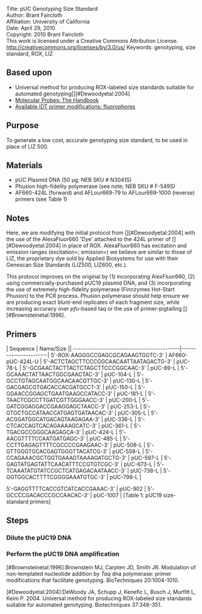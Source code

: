 Title:			pUC Genotyping Size Standard  
Author:		    Brant Faircloth  
Affiliation:	University of California  
Date:			April 29, 2010  
Copyright:		2010 Brant Faircloth  
				This work is licensed under a Creative Commons Attribution License.  
				http://creativecommons.org/licenses/by/3.0/us/
Keywords:       genotyping, size standard, ROX, LIZ


## Based upon ##

* Universal method for producing ROX-labeled size standards suitable for automated genotyping[][#Dewoodyetal:2004]
* [Molecular Probes: The Handbook][1]
* [Available IDT primer modifications:  fluorophores][2]

## Purpose ##

To generate a low cost, accurate genotyping size standard, to be used in place of LIZ 500.

## Materials ##

* pUC Plasmid DNA (50 μg; NEB SKU # N3041S)
* Phusion high-fidelity polymerase (see note; NEB SKU # F-549S)
* AF660-424L (forward) and AFLour669-79 to AFLour669-1000 (reverse) primers (see Table 1)

## Notes ##

Here, we are modifying the initial protocol from [][#Dewoodyetal:2004] with the use of the AlexaFluor660 'Dye' attached to the 424L primer of [][#Dewoodyetal:2004] in place of ROX.  AlexaFluor660 has excitation and emission ranges (excitation=; emission=) we believe are similar to those of LIZ, the proprietary dye sold by Applied Biosystems for use with their Genescan Size Standards (LIZ500, LIZ600, etc.).

This protocol improves on the original by (1) incorporating AlexFluor660, (2) using commercially-purchased pUC19 plasmid DNA, and (3) incorporating the use of extremely high-fidelity polymerase (Finnzymes Hot-Start Phusion) to the PCR process. Phusion polymerase should help ensure we are producing exact blunt-end replicates of each fragment size, while increasing accuracy over _pfu_-based taq or the use of primer-pigtailing [][#Brownsteinetal:1996].

## Primers ##

| Sequence                                  |       Name/Size       ||
--------------------------------------------|-----------------------|
5'-ROX-AAGGGCCGAGCGCAGAAGTGGTC-3'           |   AF660-pUC-424L-U    |
5'-ACTCTAGCTTCCCGGCAACAATTAATAGACTG-3'      |       pUC-78-L        |
5'-GCGAACTACTTACTCTAGCTTCCCGGCAAC-3'        |       pUC-89-L        |
5'-GCAAACTATTAACTGGCGAACTAC-3'              |       pUC-104-L       |
5'-GCCTGTAGCAATGGCAACAACGTTGC-3'            |       pUC-130-L       |
5'-GACGAGCGTGACACCACGATGCCT-3'              |       pUC-150-L       |
5'-GGAACCGGAGCTGAATGAAGCCATACC-3'           |       pUC-181-L       |
5'-TAACTCGCCTTGATCGTTGGGAACC-3'             |       pUC-200-L       |
5'-GATCGGAGGACCGAAGGAGCTAACC-3'             |       pUC-253-L       |
5'-GTGCTGCCATAACCATGAGTGATAACAC-3'          |       pUC-305-L       |
5'-ACGGATGGCATGACAGTAAGAGAA-3'              |       pUC-336-L       |
5'-CTCACCAGTCACAGAAAAGCATC-3'               |       pUC-361-L       |
5'-TGACGCCGGGCAAGAGCA-3'                    |       pUC-424-L       |
5'-AACGTTTTCCAATGATGAGC-3'                  |       pUC-485-L       |
5'-CCTTGAGAGTTTTCGCCCCGAAGAAC-3'            |       pUC-508-L       |
5'-GTTGGGTGCACGAGTGGGTTACATCG-3'            |       pUC-559-L       |
5'-CCAGAAACGCTGGTGAAAGTAAAAGATGCTG-3'       |       pUC-597-L       |
5'-GAGTATGAGTATTCAACATTTCCGTGTCGC-3'        |       pUC-673-L       |
5'-TCAAATATGTATCCGCTCATGAGACAATAACC-3'      |       pUC-738-L       |
5'-GGTGGCACTTTTCGGGGAAATGTGC-3'             |       pUC-798-L       |

5'-GAGGTTTTCACCGTCATCACCGAAAC-3'            |       pUC-902       |
5'-GCCCCGACACCCGCCAACAC-3'                  |       pUC-1007      |
[Table 1:  pUC19 size-standard primers]


## Steps ##

### Dilute the pUC19 DNA ###



### Perform the pUC19 DNA amplification ###



[#Brownsteinetal:1996]:Brownstein MJ, Carpten JD, Smith JR.  Modulation of non-templated nucleotide addition by _Taq_ dna polymerase: primer modifications that facilitate genotyping.  BioTechniques 20:1004-1010.

[#Dewoodyetal:2004]:DeWoody JA, Schupp J, Kenefic L, Busch J, Murfitt L, Keim P. 2004. Universal method for producing ROX-labeled size standards suitable for automated genotyping.  Biotechniques 37:348-351.

[1]:http://www.invitrogen.com/site/us/en/home/References/Molecular-Probes-The-Handbook/Nucleic-Acid-Detection-and-Genomics-Technology/Labeling-Oligonucleotides-and-Nucleic-Acids.html

[2]:http://www.idtdna.com/catalog/Modifications/Dyes.aspx
